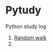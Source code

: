 # Pytudy
Python study log


1. [Random walk](https://nbviewer.org/github/OddThumb/Pytudy/blob/402341ced12e6a45b377afaedd1472e52cced3a1/Random%20Walk.ipynb)
2. 
